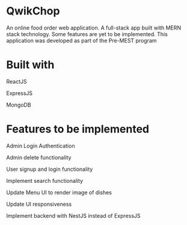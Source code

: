 # QwikChop
An online food order web application. A full-stack app built with MERN stack technology. Some features are yet to be implemented. This application was developed as part of the Pre-MEST program
# Built with
ReactJS

ExpressJS

MongoDB
# Features to be implemented
Admin Login Authentication

Admin delete functionality

User signup and login functionality

Implement search functionality 

Update Menu UI to render image of dishes

Update UI responsiveness

Implement backend with NestJS instead of ExpressJS
